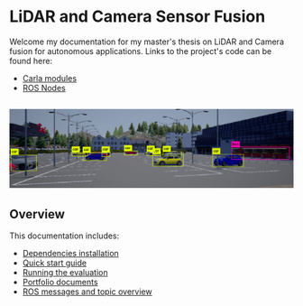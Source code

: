 # LiDAR and Camera Sensor Fusion

Welcome my documentation for my master's thesis on LiDAR and Camera fusion for autonomous applications. Links to the project's code can be found here:

* [Carla modules](https://github.com/Dieter97/SensorFusion_Carla)
* [ROS Nodes](https://github.com/Dieter97/SensorFusion_ros)

 ![heading](predictions.jpg)
---

## Overview
This documentation includes:

* [Dependencies installation](installation.md)
* [Quick start guide](start.md)
* [Running the evaluation](evaluation.md)
* [Portfolio documents](docs.md)
* [ROS messages and topic overview](ros.md)

